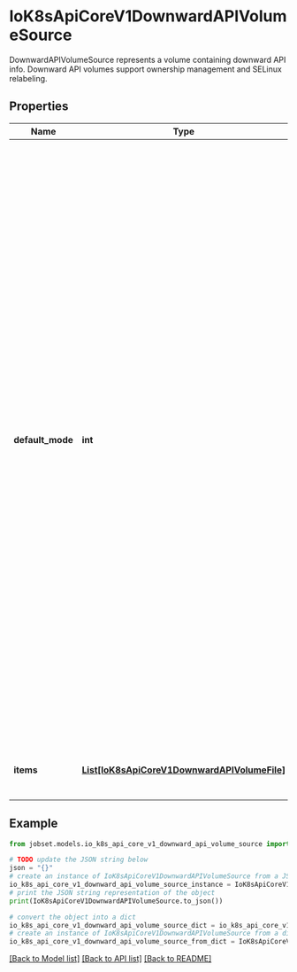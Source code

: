 # IoK8sApiCoreV1DownwardAPIVolumeSource

DownwardAPIVolumeSource represents a volume containing downward API info. Downward API volumes support ownership management and SELinux relabeling.

## Properties

Name | Type | Description | Notes
------------ | ------------- | ------------- | -------------
**default_mode** | **int** | Optional: mode bits to use on created files by default. Must be a Optional: mode bits used to set permissions on created files by default. Must be an octal value between 0000 and 0777 or a decimal value between 0 and 511. YAML accepts both octal and decimal values, JSON requires decimal values for mode bits. Defaults to 0644. Directories within the path are not affected by this setting. This might be in conflict with other options that affect the file mode, like fsGroup, and the result can be other mode bits set. | [optional] 
**items** | [**List[IoK8sApiCoreV1DownwardAPIVolumeFile]**](IoK8sApiCoreV1DownwardAPIVolumeFile.md) | Items is a list of downward API volume file | [optional] 

## Example

```python
from jobset.models.io_k8s_api_core_v1_downward_api_volume_source import IoK8sApiCoreV1DownwardAPIVolumeSource

# TODO update the JSON string below
json = "{}"
# create an instance of IoK8sApiCoreV1DownwardAPIVolumeSource from a JSON string
io_k8s_api_core_v1_downward_api_volume_source_instance = IoK8sApiCoreV1DownwardAPIVolumeSource.from_json(json)
# print the JSON string representation of the object
print(IoK8sApiCoreV1DownwardAPIVolumeSource.to_json())

# convert the object into a dict
io_k8s_api_core_v1_downward_api_volume_source_dict = io_k8s_api_core_v1_downward_api_volume_source_instance.to_dict()
# create an instance of IoK8sApiCoreV1DownwardAPIVolumeSource from a dict
io_k8s_api_core_v1_downward_api_volume_source_from_dict = IoK8sApiCoreV1DownwardAPIVolumeSource.from_dict(io_k8s_api_core_v1_downward_api_volume_source_dict)
```
[[Back to Model list]](../README.md#documentation-for-models) [[Back to API list]](../README.md#documentation-for-api-endpoints) [[Back to README]](../README.md)


